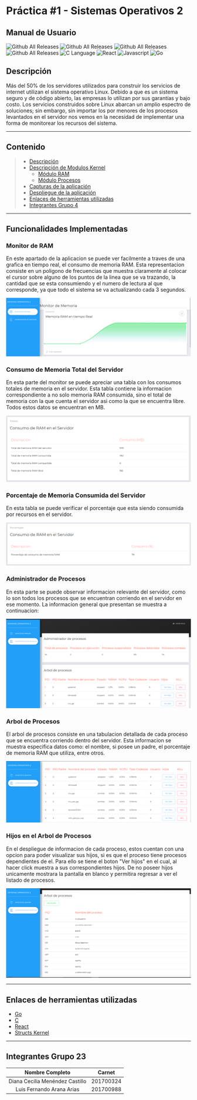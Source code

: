 <h1> <b> Práctica #1 - Sistemas Operativos 2 </b> </h1>

<h2> <b> Manual de Usuario</b> </h2>

![Github All Releases](https://img.shields.io/badge/Version-1.0-green)
![Github All Releases](https://img.shields.io/badge/Curso-Sistemas%20Operativos%202-blue)
![Github All Releases](https://img.shields.io/badge/Grupo-23-red)
![Github All Releases](https://img.shields.io/badge/Practica-1-orange)
![C Language](https://img.shields.io/badge/Kernel_Module-gray?style=flat-square&logo=c)
![React](https://img.shields.io/badge/React-gray?style=flat-square&logo=react)
![Javascript](https://img.shields.io/badge/Javascript-gray?style=flat-square&logo=javascript)
![Go](https://img.shields.io/badge/Go-gray?style=flat-square&logo=Go)

## **Descripción**

Más del 50% de los servidores utilizados para construir los servicios de internet utilizan el sistema 
operativo Linux. Debido a que es un sistema seguro y de código abierto, las empresas lo utilizan por 
sus garantías y bajo costo. 
Los servicios construidos sobre Linux abarcan un amplio espectro de soluciones; sin embargo, sin 
importar los por menores de los procesos levantados en el servidor nos vemos en la necesidad de 
implementar una forma de monitorear los recursos del sistema.

---

## **Contenido**

> * [Descripción](#Descripción)
> * [Descripción de Modulos Kernel](#Descripción-de-Modulos-Kernel)
>   * [Módulo RAM](#Módulo-RAM)
>   * [Módulo Procesos](#Módulo-Procesos)
> * [Capturas de la aplicación](#Capturas-de-la-aplicación)
> * [Despliegue de la aplicación](#Despliegue-de-la-aplicación)
> * [Enlaces de herramientas utilizadas](#Enlaces-de-herramientas-utilizadas)
> * [Integrantes Grupo 4](#Integrantes-Grupo-4)

---

## **Funcionalidades Implementadas**

### **Monitor de RAM**

  En este apartado de la aplicacion se puede ver facilmente a traves de una grafica en tiempo real, el consumo de memoria RAM. Esta representacion consiste en un poligono de frecuencias que muestra claramente al colocar el cursor sobre alguno de los puntos de la linea que se va trazando, la cantidad que se esta consumiendo y el numero de lectura al que corresponde, ya que todo el sistema se va actualizando cada 3 segundos.
  
![Screenshot](img/monitor.PNG)

### **Consumo de Memoria Total del Servidor**

  En esta parte del monitor se puede apreciar una tabla con los consumos totales de memoria en el servidor. Esta tabla contiene la informacion correspondiente a no solo memoria RAM consumida, sino el total de memoria con la que cuenta el servidor asi como la que se encuentra libre. Todos estos datos se encuentran en MB.

![Screenshot](img/totalram.PNG)

### **Porcentaje de Memoria Consumida del Servidor**

  En esta tabla se puede verificar el porcentaje que esta siendo consumida por recursos en el servidor.
  
![Screenshot](img/porcentajeram.PNG)

### **Administrador de Procesos**
  
  En esta parte se puede observar informacion relevante del servidor, como lo son todos los procesos que se encuentran corriendo en el servidor en ese momento. La informacion general que presentan se muestra a continuacion:
  
![Screenshot](img/captura3.PNG)

### **Arbol de Procesos**

  El arbol de procesos consiste en una tabulacion detallada de cada proceso que se encuentra corriendo dentro del servidor. Esta informacion se muestra especifica datos como: el nombre, si posee un padre, el porcentaje de memoria RAM que utiliza, entre otros.
  
![Screenshot](img/captura4.PNG)

### **Hijos en el Arbol de Procesos**

  En el despliegue de informacion de cada proceso, estos cuentan con una opcion para poder visualizar sus hijos, si es que el proceso tiene procesos dependientes de el. Para ello se tiene el boton "Ver hijos" en el cual, al hacer click muestra a sus correspondientes hijos. De no poseer hijos unicamente mostrara la pantalla en blanco y permitira regresar a ver el listado de procesos.
  
 ![Screenshot](img/hijos.PNG)

---

## **Enlaces de herramientas utilizadas**

- [Go](https://golang.org/)
- [C](https://www.cprogramming.com/)
- [React](https://es.reactjs.org/)
- [Structs Kernel](https://docs.huihoo.com/doxygen/linux/kernel/3.7/annotated.html)

---

## **Integrantes Grupo 23**

| Nombre Completo | Carnet |
| :----: | :----: |
| Diana Cecilia Menéndez Castillo | 201700324 |
| Luis Fernando Arana Arias | 201700988 |
